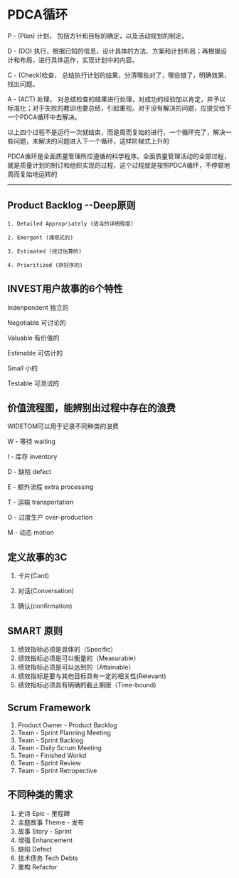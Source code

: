 # PDCA循环

P - (Plan) 计划， 包括方针和目标的确定，以及活动规划的制定。

D - (DO) 执行，根据已知的信息，设计具体的方法、方案和计划布局；再根据设计和布局，进行具体运作，实现计划中的内容。

C - (Check)检查， 总结执行计划的结果，分清哪些对了，哪些错了，明确效果，找出问题。

A - (ACT) 处理， 对总结检查的结果进行处理，对成功的经验加以肯定，并予以标准化；对于失败的教训也要总结，引起重视。对于没有解决的问题，应提交给下一个PDCA循环中去解决。

以上四个过程不是运行一次就结束，而是周而复始的进行，一个循环完了，解决一些问题，未解决的问题进入下一个循环，这样阶梯式上升的

PDCA循环是全面质量管理所应遵循的科学程序。全面质量管理活动的全部过程，就是质量计划的制订和组织实现的过程，这个过程就是按照PDCA循环，不停顿地周而复始地运转的

----

## Product Backlog --Deep原则

    1. Detailed Appropriately (适当的详细程度)

    2. Emergent (涌现式的)

    3. Estimated (经过估算的)

    4. Prioritized (排好序的)

## INVEST用户故事的6个特性

Indenpendent 独立的

Negotiable 可讨论的

Valuable 有价值的

Estimable 可估计的

Small 小的

Testable 可测试的

## 价值流程图，能辨别出过程中存在的浪费

WIDETOM可以用于记录不同种类的浪费

W - 等待 waiting

I - 库存 inventory

D - 缺陷 defect

E - 额外流程 extra processing

T - 运输 transportation

O - 过度生产 over-production

M - 动态 motion

## 定义故事的3C

   1. 卡片(Card)

   2. 对话(Conversation)

   3. 确认(confirmation)

## SMART 原则

1. 绩效指标必须是具体的（Specific）
2. 绩效指标必须是可以衡量的（Measurable）
3. 绩效指标必须是可以达到的（Attainable）
4. 绩效指标是要与其他目标具有一定的相关性(Relevant)
5. 绩效指标必须具有明确的截止期限（Time-bound)

## Scrum Framework
1. Product Owner - Product Backlog
2. Team - Sprint Planning Meeting
3. Team - Sprint Backlog
4. Team - Daily Scrum Meeting
5. Team - Finished Workd
6. Team - Sprint Review
7. Team - Sprint Retropective

## 不同种类的需求
1. 史诗 Epic - 里程碑
2. 主题故事 Theme - 发布
3. 故事 Story - Sprint
4. 增强 Enhancement
5. 缺陷 Defect
6. 技术债务 Tech Debts
7. 重构 Refactor

